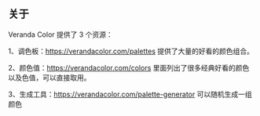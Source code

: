 ## 关于

Veranda Color 提供了 3 个资源：

1、调色板：https://verandacolor.com/palettes 提供了大量的好看的颜色组合。

2、颜色值：https://verandacolor.com/colors 里面列出了很多经典好看的颜色以及色值，可以直接取用。

3、生成工具：https://verandacolor.com/palette-generator 可以随机生成一组颜色
